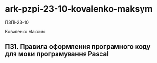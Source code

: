 # ark-pzpi-23-10-kovalenko-maksym
ПЗПІ-23-10

Коваленко Максим

ПЗ1. Правила оформлення програмного коду для мови програмування Pascal
---
